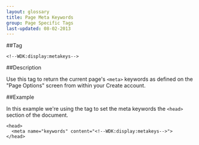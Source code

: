 ```yaml
---
layout: glossary
title: Page Meta Keywords
group: Page Specific Tags
last-updated: 08-02-2013
---
```


##Tag

`<!--WDK:display:metakeys-->`

##Description

Use this tag to return the current page's `<meta>` keywords as defined on the "Page Options" screen from within your Create account.

##Example

In this example we're using the tag to set the meta keywords the `<head>` section of the document.

~~~
<head>
  <meta name="keywords" content="<!--WDK:display:metakeys-->">
</head>
~~~